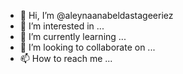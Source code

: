 - 👋 Hi, I’m @aleynaanabeldastageeriez
- 👀 I’m interested in ...
- 🌱 I’m currently learning ...
- 💞️ I’m looking to collaborate on ...
- 📫 How to reach me ...

<!---
aleynaanabeldastageeriez/aleynaanabeldastageeriez is a ✨ special ✨ repository because its `README.md` (this file) appears on your GitHub profile.
You can click the Preview link to take a look at your changes.
--->
